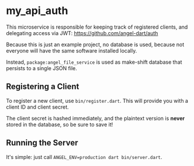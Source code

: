 # my_api_auth
This microservice is responsible for keeping track of registered clients,
and delegating access via JWT: https://github.com/angel-dart/auth

Because this is just an example project, no database is used, because not everyone
will have the same software installed locally.

Instead, `package:angel_file_service` is used as make-shift database that persists
to a single JSON file.

## Registering a Client
To register a new client, use `bin/register.dart`.
This will provide you with a client ID and client secret.

The client secret is hashed immediately, and the plaintext version
is **never** stored in the database, so be sure to save it!

## Running the Server
It's simple: just call `ANGEL_ENV=production dart bin/server.dart`.